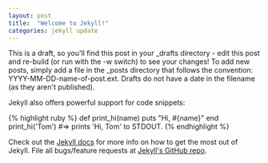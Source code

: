 ```yaml
---
layout: post
title:  "Welcome to Jekyll!"
categories: jekyll update
---
```


This is a draft, so you'll find this post in your _drafts directory - edit this post and re-build (or run with the -w switch) to see your changes!
To add new posts, simply add a file in the _posts directory that follows the convention: YYYY-MM-DD-name-of-post.ext. Drafts do not have a date in the filename (as they aren't published).

Jekyll also offers powerful support for code snippets:

{% highlight ruby %}
def print_hi(name)
  puts "Hi, #{name}"
end
print_hi('Tom')
#=> prints 'Hi, Tom' to STDOUT.
{% endhighlight %}

Check out the [Jekyll docs][jekyll] for more info on how to get the most out of Jekyll. File all bugs/feature requests at [Jekyll's GitHub repo][jekyll-gh].

[jekyll-gh]: https://github.com/mojombo/jekyll
[jekyll]:    http://jekyllrb.com
